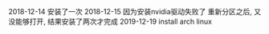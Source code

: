
2018-12-14
安装了一次
2018-12-15
因为安装nvidia驱动失败了
重新分区之后, 又没能够打开, 
结果安装了两次才完成
2019-12-19
install arch linux